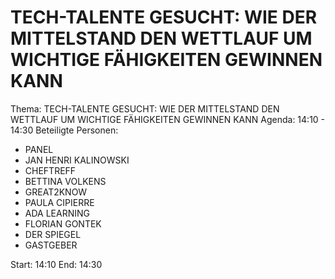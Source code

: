 # TECH-TALENTE GESUCHT: WIE DER MITTELSTAND DEN WETTLAUF UM WICHTIGE FÄHIGKEITEN GEWINNEN KANN
Thema: TECH-TALENTE GESUCHT: WIE DER MITTELSTAND DEN WETTLAUF UM WICHTIGE FÄHIGKEITEN GEWINNEN KANN
Agenda: 14:10 - 14:30
Beteiligte Personen:
- PANEL
- JAN HENRI KALINOWSKI
- CHEFTREFF
- BETTINA VOLKENS
- GREAT2KNOW
- PAULA CIPIERRE
- ADA LEARNING
- FLORIAN GONTEK
- DER SPIEGEL
- GASTGEBER

Start: 14:10
End: 14:30
